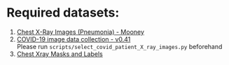 # Required datasets:

1. [Chest X-Ray Images (Pneumonia) - Mooney](https://www.kaggle.com/paultimothymooney/chest-xray-pneumonia)
2. [COVID-19 image data collection - v0.41](https://github.com/ieee8023/covid-chestxray-dataset) \
    Please run ```scripts/select_covid_patient_X_ray_images.py``` beforehand
3. [Chest Xray Masks and Labels](https://www.kaggle.com/nikhilpandey360/chest-xray-masks-and-labels)